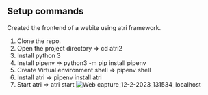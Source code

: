 ## Setup commands
Created the frontend of a webite using atri framework.
1. Clone the repo.
2. Open the project directory => cd atri2
3. Install python 3
4. Install pipenv => python3 -m pip install pipenv
5. Create Virtual environment shell => pipenv shell
6. Install atri => pipenv install atri
7. Start atri => atri start
![Web capture_12-2-2023_131534_localhost](https://user-images.githubusercontent.com/118073045/218299212-405a4598-234f-4086-bbe2-dfce9c613f30.jpeg)
